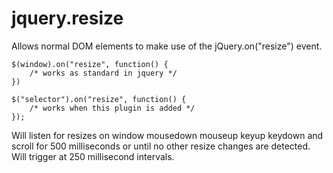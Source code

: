 jquery.resize
=============

Allows normal DOM elements to make use of the jQuery.on("resize") event.

```
$(window).on("resize", function() {
	/* works as standard in jquery */
})

$("selector").on("resize", function() {
	/* works when this plugin is added */
});
```

Will listen for resizes on window mousedown mouseup keyup keydown and scroll for 500 milliseconds or until no other resize changes are detected. Will trigger at 250 millisecond intervals.
